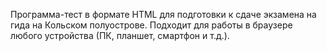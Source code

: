 Программа-тест в формате HTML для подготовки к сдаче экзамена на гида на Кольском полуострове.
Подходит для работы в браузере любого устройства (ПК, планшет, смартфон и т.д.).
